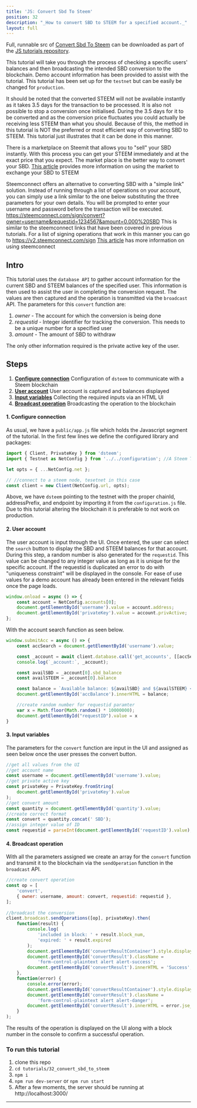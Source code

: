 ```yaml
---
title: 'JS: Convert Sbd To Steem'
position: 32
description: "_How to convert SBD to STEEM for a specified account._"
layout: full
---              
```

<span class="fa-pull-left top-of-tutorial-repo-link"><span class="first-word">Full</span>, runnable src of [Convert Sbd To Steem](https://github.com/steemit/devportal-tutorials-js/tree/master/tutorials/32_convert_sbd_to_steem) can be downloaded as part of the [JS tutorials repository](https://github.com/steemit/devportal-tutorials-js).</span>
<br>



This tutorial will take you through the process of checking a specific users' balances and then broadcasting the intended SBD conversion to the blockchain. Demo account information has been provided to assist with the tutorial. This tutorial has been set up for the `testnet` but can be easily be changed for `production`.

It should be noted that the converted STEEM will not be available instantly as it takes 3.5 days for the transaction to be processed. It is also not possible to stop a conversion once initialised. During the 3.5 days for it to be converted and as the conversion price fluctuates you could actually be receiving less STEEM than what you should. Because of this, the method in this tutorial is NOT the preferred or most efficient way of converting SBD to STEEM. This tutorial just illustrates that it can be done in this manner.

There is a marketplace on Steemit that allows you to "sell" your SBD instantly. With this process you can get your STEEM immediately and at the exact price that you expect. The market place is the better way to convert your SBD. [This article](https://steemit.com/steem/@epico/convert-sbd-to-steem-and-steem-power-guide-2017625t103821622z) provides more information on using the market to exchange your SBD to STEEM

Steemconnect offers an alternative to converting SBD with a "simple link" solution. Instead of running through a list of operations on your account, you can simply use a link similar to the one below substituting the three parameters for your own details. You will be prompted to enter your username and password before the transaction will be executed.
https://steemconnect.com/sign/convert?owner=username&requestid=1234567&amount=0.000%20SBD
This is similar to the steemconnect links that have been covered in previous tutorials. For a list of signing operations that work in this manner you can go to https://v2.steemconnect.com/sign
[This article](https://steemit.com/sbd/@timcliff/how-to-convert-sbd-into-steem-using-steemconnect) has more information on using steemconnect

## Intro

This tutorial uses the `database API` to gather account information for the current SBD and STEEM balances of the specified user. This information is then used to assist the user in completing the conversion request. The values are then captured and the operation is transmitted via the `broadcast` API. The parameters for this `convert` function are:

1.  _owner_ - The account for which the conversion is being done
1.  _requestid_ - Integer identifier for tracking the conversion. This needs to be a unique number for a specified user
1.  _amount_ - The amount of SBD to withdraw

The only other information required is the private active key of the user.

## Steps

1.  [**Configure connection**](#connection) Configuration of `dsteem` to communicate with a Steem blockchain
1.  [**User account**](#user) User account is captured and balances displayed
1.  [**Input variables**](#input) Collecting the required inputs via an HTML UI
1.  [**Broadcast operation**](#broadcast) Broadcasting the operation to the blockchain

#### 1. Configure connection<a name="connection"></a>

As usual, we have a `public/app.js` file which holds the Javascript segment of the tutorial. In the first few lines we define the configured library and packages:

```javascript
import { Client, PrivateKey } from 'dsteem';
import { Testnet as NetConfig } from '../../configuration'; //A Steem Testnet. Replace 'Testnet' with 'Mainnet' to connect to the main Steem blockchain.

let opts = { ...NetConfig.net };

// //connect to a steem node, tesetnet in this case
const client = new Client(NetConfig.url, opts);
```

Above, we have `dsteem` pointing to the testnet with the proper chainId, addressPrefix, and endpoint by importing it from the `configuration.js` file. Due to this tutorial altering the blockchain it is preferable to not work on production.

#### 2. User account<a name="user"></a>

The user account is input through the UI. Once entered, the user can select the `search` button to display the SBD and STEEM balances for that account. During this step, a random number is also generated for the `requestid`. This value can be changed to any integer value as long as it is unique for the specific account. If the requestid is duplicated an error to do with "uniqueness constraint" will be displayed in the console. For ease of use values for a demo account has already been entered in the relevant fields once the page loads.

```javascript
window.onload = async () => {
    const account = NetConfig.accounts[0];
    document.getElementById('username').value = account.address;
    document.getElementById('privateKey').value = account.privActive;
};
```

With the account search function as seen below.

```javascript
window.submitAcc = async () => {
    const accSearch = document.getElementById('username').value;

    const _account = await client.database.call('get_accounts', [[accSearch]]);
    console.log(`_account:`, _account);

    const availSBD = _account[0].sbd_balance 
    const availSTEEM = _account[0].balance

    const balance = `Available balance: ${availSBD} and ${availSTEEM} <br/>`;
    document.getElementById('accBalance').innerHTML = balance;

    //create random number for requestid paramter
    var x = Math.floor(Math.random() * 10000000);
    document.getElementById("requestID").value = x
}
```

#### 3. Input variables<a name="input"></a>

The parameters for the `convert` function are input in the UI and assigned as seen below once the user presses the convert button.

```javascript
//get all values from the UI
//get account name
const username = document.getElementById('username').value;
//get private active key
const privateKey = PrivateKey.fromString(
    document.getElementById('privateKey').value
);
//get convert amount
const quantity = document.getElementById('quantity').value;
//create correct format
const convert = quantity.concat(' SBD');
//assign integer value of ID
const requestid = parseInt(document.getElementById('requestID').value);
```

#### 4. Broadcast operation<a name="broadcast"></a>

With all the parameters assigned we create an array for the `convert` function and transmit it to the blockchain via the `sendOperation` function in the `broadcast` API.

```javascript
//create convert operation
const op = [
    'convert',
    { owner: username, amount: convert, requestid: requestid },
];
    
//broadcast the conversion
client.broadcast.sendOperations([op], privateKey).then(
    function(result) {
        console.log(
            'included in block: ' + result.block_num,
            'expired: ' + result.expired
        );
        document.getElementById('convertResultContainer').style.display = 'flex';
        document.getElementById('convertResult').className =
            'form-control-plaintext alert alert-success';
        document.getElementById('convertResult').innerHTML = 'Success';
    },
    function(error) {
        console.error(error);
        document.getElementById('convertResultContainer').style.display = 'flex';
        document.getElementById('convertResult').className =
            'form-control-plaintext alert alert-danger';
        document.getElementById('convertResult').innerHTML = error.jse_shortmsg;
    }
);
```

The results of the operation is displayed on the UI along with a block number in the console to confirm a successful operation.

### To run this tutorial

1.  clone this repo
1.  `cd tutorials/32_convert_sbd_to_steem`
1.  `npm i`
1.  `npm run dev-server` or `npm run start`
1.  After a few moments, the server should be running at http://localhost:3000/

---
